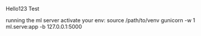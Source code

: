 Hello123
Test

running the ml server
activate your env:
source /path/to/venv 
gunicorn -w 1 ml.serve:app -b 127.0.0.1:5000